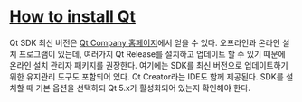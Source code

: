 # [How to install Qt]

Qt SDK 최신 버전은 [Qt Company 홈페이지]에서 얻을 수 있다. 오프라인과 온라인 설치 프로그램이 있는데, 여러가지 Qt Release를 설치하고 업데이트 할 수 있기 때문에 온라인 설치 관리자 패키지를 권장한다. 여기에는 SDK를 최신 버전으로 업데이트하기 위한 유지관리 도구도 포함되어 있다. Qt Creator라는 IDE도 함께 제공된다. SDK를 설치할 때 기본 옵션을 선택하되 Qt 5.x가 활성화되어 있는지 확인해야 한다.

[How to install Qt]:https://qmlbook.github.io/en/ch02/index.html#installing-qt-5-sdk
[Qt Company 홈페이지]:http://qt.io
